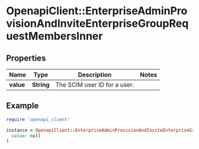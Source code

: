 # OpenapiClient::EnterpriseAdminProvisionAndInviteEnterpriseGroupRequestMembersInner

## Properties

| Name | Type | Description | Notes |
| ---- | ---- | ----------- | ----- |
| **value** | **String** | The SCIM user ID for a user. |  |

## Example

```ruby
require 'openapi_client'

instance = OpenapiClient::EnterpriseAdminProvisionAndInviteEnterpriseGroupRequestMembersInner.new(
  value: null
)
```

